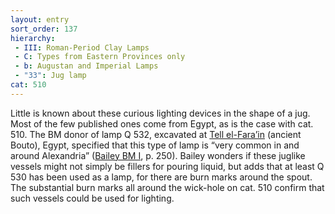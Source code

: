 ```yaml
---
layout: entry
sort_order: 137
hierarchy:
 - III: Roman-Period Clay Lamps
 - C: Types from Eastern Provinces only
 - b: Augustan and Imperial Lamps
 - "33": Jug lamp
cat: 510
---
```


Little is known about these curious lighting devices in the shape of a jug. Most of the few published ones come from Egypt, as is the case with cat. 510. The BM donor of lamp Q 532, excavated at <a href='../../map/#loc_727093'>Tell el-Fara’in</a> (ancient Bouto), Egypt, specified that this type of lamp is “very common in and around Alexandria” (<a href='../../bibliography/#bailey-bm-i'>Bailey BM I</a>, p. 250). Bailey wonders if these juglike vessels might not simply be fillers for pouring liquid, but adds that at least Q 530 has been used as a lamp, for there are burn marks around the spout. The substantial burn marks all around the wick-hole on cat. 510 confirm that such vessels could be used for lighting.
